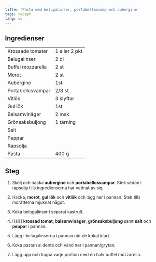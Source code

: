 ```yaml
---
title: 'Pasta med belugalinser, portabellosvamp och aubergine'
tags: recept
lang: sv
---
```


## Ingredienser

|                   |               |
| ----------------- | ------------- |
| Krossade tomater  | 1 eller 2 pkt |
| Belugalinser      | 2 dl          |
| Buffel mozzarella | 2 st          |
| Morot             | 2 st          |
| Aubergine         | 1st           |
| Portabellosvampar | 2/3 st        |
| Vitlök            | 3 klyftor     |
| Gul lök           | 1st           |
| Balsamvinäger     | 2 msk         |
| Grönsaksbuljong   | 1 tärning     |
| Salt              |
| Peppar            |
| Rapsolja          |
| Pasta             | 400 g         |

## Steg

1. Skölj och hacka **aubergine** och **portabellosvampar**. Stek sedan i rapsolja tills ingredienserna har vattnat av sig.

2. Hacka, **morot**, **gul lök** och **vitlök** och lägg ner i pannan. Stek tills morätterna mjuknat något.

3. Koka belugalinser i separat kastrull.

4. Häll i **krossad tomat**, **balsamvinäger**, **grönsaksbuljong** samt **salt** och **peppar** i pannan.

5. Lägg i belugalinserna i pannan när de kokat klart.

6. Koka pastan al dente och vänd ner i pannan/grytan.

7. Lägg upp och toppa varje portion med en halv buffel mozzarella.

<br>
